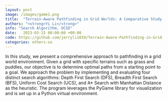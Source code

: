 ```yaml
---
layout: post
image: /images/game1.png
title:  "Terrain-Aware Pathfinding in Grid Worlds: A Comparative Study of Search Algorithms and Thematic Test Cases"
authors: "<strong>Yi Li</strong>"
info: "Search Algorithm, UCSD"
date:   2023-03-15 00:00:00 +00:00
code: https://github.com/jerryli1019/Terrain-Aware-Pathfinding-in-Grid-Worlds
categories: others-so
---
```

In this study, we present a comprehensive approach to pathfinding in a grid world environment. Given a grid with specific terrains such as grass and puddles, our objective is to determine optimal paths from a starting point to a goal. We approach the problem by implementing and evaluating four distinct search algorithms: Depth First Search (DFS), Breadth First Search (BFS), Uniform Cost Search (UCS), and A* Search with Manhattan Distance as the heuristic. The program leverages the PyGame library for visualization and is set up in a Python virtual environment.